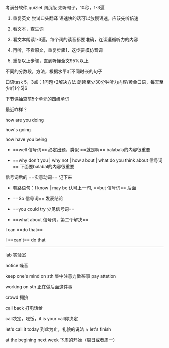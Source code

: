 考满分软件,quizlet 网页版
先听句子，10秒，1-3遍

1. 重复英文 尝试口头翻译 语速快的话可以放慢语速，应该先听倍速

2. 看文本，查生词

3. 看文本朗读1-3遍，每个词的读音都要准确，连读遵循听力的内容

4. 再听，不看原文，重复步骤1，这步要模仿音调

5. 重复以上步骤，直到听懂全文95%以上

不同的分数段，方法，根据水平听不同时长的句子

口语task 5，3点：1问题+2解决方法 朗读至少30分钟听力内容/黄金口语，每天至少听1个5|6

下节课抽查前5个单元的四级单词

最近咋样？

how are you doing

how's going

how have you being

* ==well 信号词== 必定出题，类似 ==就是啊== balabala的内容很重要

* ==why don't you | why not | how about | what do you think about 信号词== 下面要balabal的内容很重要

信号词后的 ==实意动词== 记下来

* 套路语句：I know | may be 认可上一句, ==but 信号词== 后面

* ==So 信号词== 发表结论

* ==you could try 少见信号词==

* ==what about 信号词，第二个解决== 

I can ==do that==

I ==can't== do that

---

lab 实验室

notice 噪音

keep one's mind on sth 集中注意力做某事 pay attetion

working on sth 正在做后面这件事

crowd 拥挤

call back 打电话给

call决定，吃饭，it is your call你决定

let's call it today 到此为止，礼貌的说法 ≈ let's finish

at the begining next week 下周的开始（周日或者周一）